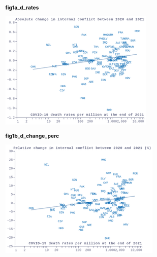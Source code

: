 ### fig1a_d_rates
!["fig1a_d_rates"](visualisation/fig1a_d_rates.png "fig1a_d_rates")

### fig1b_d_change_perc
!["fig1b_d_change_perc"](visualisation/fig1b_d_change_perc.png "fig1b_d_change_perc")

